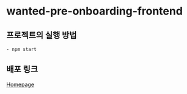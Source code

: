 # wanted-pre-onboarding-frontend

## 프로젝트의 실행 방법

```
- npm start
```

## 배포 링크
[Homepage](https://dong53358.github.io/wanted-pre-onboarding-frontend/#/)
